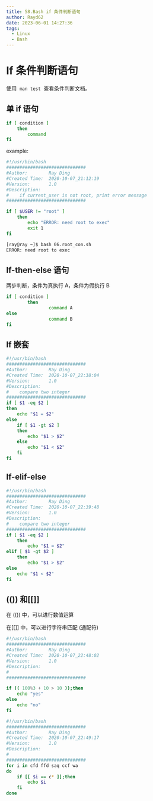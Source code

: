 ```yaml
---
title: 58.Bash if 条件判断语句
author: Rayd62
date: 2023-06-01 14:27:36
tags:
  - Linux
  - Bash
---
```


# If 条件判断语句

使用  `man test`  查看条件判断文档。

## 单 if 语句

```bash
if [ condition ]
	then
		command
fi
```

example:

```bash
#!/usr/bin/bash
##############################
#Author:        Ray Ding
#Created Time:  2020-10-07_21:12:19
#Version:       1.0
#Description:
#    if current_user is not root, print error message
##############################

if [ $USER != "root" ]
    then
        echo "ERROR: need root to exec"
        exit 1
fi
```

```bash
[ray@ray ~]$ bash 06.root_con.sh
ERROR: need root to exec
```

## If-then-else 语句

两步判断，条件为真执行 A，条件为假执行 B

```bash
if [ condition ]
		then
				command A
else
				command B
fi
```

## If 嵌套

```bash
#!/usr/bin/bash
##############################
#Author:        Ray Ding
#Created Time:  2020-10-07_22:38:04
#Version:       1.0
#Description:
#    compare two integer
##############################
if [ $1 -eq $2 ]
then
    echo "$1 = $2"
else
    if [ $1 -gt $2 ]
    then
        echo "$1 > $2"
    else
        echo "$1 < $2"
    fi
fi
```

## If-elif-else

```bash
#!/usr/bin/bash
##############################
#Author:        Ray Ding
#Created Time:  2020-10-07_22:39:48
#Version:       1.0
#Description:
#    compare two integer
##############################
if [ $1 -eq $2 ]
    then
        echo "$1 = $2"
elif [ $1 -gt $2 ]
    then
        echo "$1 > $2"
else
    echo "$1 < $2"
fi
```

## (()) 和\[\[]]

在 (()) 中，可以进行数值运算

在\[\[]] 中，可以进行字符串匹配 (通配符)

```bash
#!/usr/bin/bash
##############################
#Author:        Ray Ding
#Created Time:  2020-10-07_22:48:02
#Version:       1.0
#Description:
#
##############################

if (( 100%3 + 10 > 10 ));then
    echo "yes"
else
    echo "no"
fi
```

```bash
#!/usr/bin/bash
##############################
#Author:        Ray Ding
#Created Time:  2020-10-07_22:49:17
#Version:       1.0
#Description:
#
##############################
for i in cfd ffd saq ccf wa
do
    if [[ $i == c* ]];then
        echo $i
    fi
done
```
